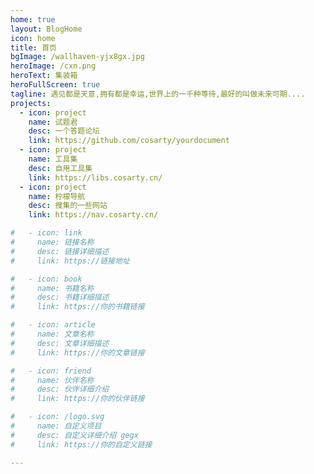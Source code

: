 ```yaml
---
home: true
layout: BlogHome
icon: home
title: 首页
bgImage: /wallhaven-yjx8gx.jpg
heroImage: /cxn.png
heroText: 集装箱
heroFullScreen: true
tagline: 遇见都是天意,拥有都是幸运,世界上的一千种等待,最好的叫做未来可期....
projects:
  - icon: project
    name: 试题君
    desc: 一个答题论坛
    link: https://github.com/cosarty/yourdocument
  - icon: project
    name: 工具集
    desc: 自用工具集
    link: https://libs.cosarty.cn/
  - icon: project
    name: 柠檬导航
    desc: 搜集的一些网站
    link: https://nav.cosarty.cn/

#   - icon: link
#     name: 链接名称
#     desc: 链接详细描述
#     link: https://链接地址

#   - icon: book
#     name: 书籍名称
#     desc: 书籍详细描述
#     link: https://你的书籍链接

#   - icon: article
#     name: 文章名称
#     desc: 文章详细描述
#     link: https://你的文章链接

#   - icon: friend
#     name: 伙伴名称
#     desc: 伙伴详细介绍
#     link: https://你的伙伴链接

#   - icon: /logo.svg
#     name: 自定义项目
#     desc: 自定义详细介绍 gegx
#     link: https://你的自定义链接

---
```


